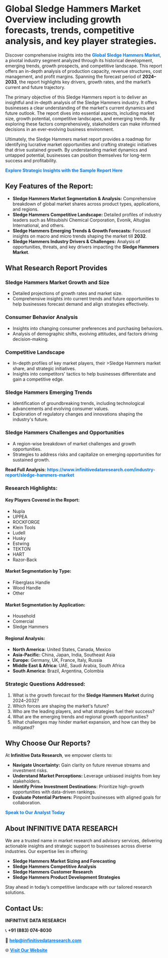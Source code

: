 <h1>Global Sledge Hammers Market Overview including growth forecasts, trends, competitive analysis, and key player strategies.</h1>
<p>
Discover comprehensive insights into the 
<a href="https://www.infinitivedataresearch.com/industry-report/sledge-hammers-market" rel="dofollow" style="color: #007BFF; text-decoration: none;"><strong>Global Sledge Hammers Market</strong></a>, a pivotal industry segment analyzed through its historical development, emerging trends, growth prospects, and competitive landscape. This report offers an in-depth analysis of production capacity, revenue structures, cost management, and profit margins. Spanning the forecast period of <strong>2024–2033</strong>, the report highlights key drivers, growth rates, and the market’s current and future trajectory.
</p>
<p>
The primary objective of this Sledge Hammers report is to deliver an insightful and in-depth analysis of the Sledge Hammers industry. It offers businesses a clear understanding of the market's current dynamics and future outlook. The report dives into essential aspects, including market size, growth potential, competitive landscapes, and emerging trends. By exploring these factors comprehensively, stakeholders can make informed decisions in an ever-evolving business environment.
</p>
<p>
Ultimately, the Sledge Hammers market report provides a roadmap for identifying lucrative market opportunities and crafting strategic initiatives that drive sustained growth. By understanding market dynamics and untapped potential, businesses can position themselves for long-term success and profitability.
</p>
<p>
<a href="https://www.infinitivedataresearch.com/request-sample/reportId=112231" style="color: #007BFF; text-decoration: none;"><strong>Explore Strategic Insights with the Sample Report Here</strong></a>
</p>

<h2>Key Features of the Report:</h2>
<ul>
<li><strong>Sledge Hammers Market Segmentation & Analysis:</strong> Comprehensive breakdown of global market shares across product types, applications, and regions.</li>
<li><strong>Sledge Hammers Competitive Landscape:</strong> Detailed profiles of industry leaders such as Mitsubishi Chemical Corporation, Evonik, Altuglas International, and others.</li>
<li><strong>Sledge Hammers Emerging Trends & Growth Forecasts:</strong> Focused insights on macro and micro trends shaping the market till <strong>2032</strong>.</li>
<li><strong>Sledge Hammers Industry Drivers & Challenges:</strong> Analysis of opportunities, threats, and key drivers impacting the <strong>Sledge Hammers Market</strong>.</li>
</ul>

<h2>What Research Report Provides</h2>
<h3>Sledge Hammers Market Growth and Size</h3>
<ul>
<li>Detailed projections of growth rates and market size.</li>
<li>Comprehensive insights into current trends and future opportunities to help businesses forecast demand and align strategies effectively.</li>
</ul>

<h3>Consumer Behavior Analysis</h3>
<ul>
<li>Insights into changing consumer preferences and purchasing behaviors.</li>
<li>Analysis of demographic shifts, evolving attitudes, and factors driving decision-making.</li>
</ul>

<h3>Competitive Landscape</h3>
<ul>
<li>In-depth profiles of key market players, their >Sledge Hammers market share, and strategic initiatives.</li>
<li>Insights into competitors' tactics to help businesses differentiate and gain a competitive edge.</li>
</ul>

<h3>Sledge Hammers Emerging Trends</h3>
<ul>
<li>Identification of groundbreaking trends, including technological advancements and evolving consumer values.</li>
<li>Exploration of regulatory changes and innovations shaping the industry's future.</li>
</ul>

<h3>Sledge Hammers Challenges and Opportunities</h3>
<ul>
<li>A region-wise breakdown of market challenges and growth opportunities.</li>
<li>Strategies to address risks and capitalize on emerging opportunities for sustained growth.</li>
</ul>
<p><strong>Read Full Analysis:</strong> <a href="https://www.infinitivedataresearch.com/industry-report/sledge-hammers-market" rel="dofollow" style="color: #007BFF; text-decoration: none;"><strong>https://www.infinitivedataresearch.com/industry-report/sledge-hammers-market</strong></a></p>
<h3>Research Highlights:</h3>
<h4>Key Players Covered in the Report:</h4>
<ul><li>Nupla</li><li>UPPEA</li><li>ROCKFORGE</li><li>Klein Tools</li><li>Ludell</li><li>Husky</li><li>Estwing</li><li>TEKTON</li><li>HART</li><li>Razor-Back</li></ul>
<h4>Market Segmentation by Type:</h4>
<ul><li>Fiberglass Handle</li><li>Wood Handle</li><li>Other</li></ul>
<h4>Market Segmentation by Application:</h4>
<ul><li>Household</li><li>Comercial</li><li>Sledge Hammers</li></ul>

<h4>Regional Analysis:</h4>
<ul>
<li><strong>North America:</strong> United States, Canada, Mexico</li>
<li><strong>Asia-Pacific:</strong> China, Japan, India, Southeast Asia</li>
<li><strong>Europe:</strong> Germany, UK, France, Italy, Russia</li>
<li><strong>Middle East & Africa:</strong> UAE, Saudi Arabia, South Africa</li>
<li><strong>South America:</strong> Brazil, Argentina, Colombia</li>
</ul>

<h3>Strategic Questions Addressed:</h3>
<ol>
<li>What is the growth forecast for the <strong>Sledge Hammers Market</strong> during 2024–2032?</li>
<li>Which forces are shaping the market's future?</li>
<li>Who are the leading players, and what strategies fuel their success?</li>
<li>What are the emerging trends and regional growth opportunities?</li>
<li>What challenges may hinder market expansion, and how can they be mitigated?</li>
</ol>

<h2>Why Choose Our Reports?</h2>
<p>At <strong>Infinitive Data Research</strong>, we empower clients to:</p>
<ul>
<li><strong>Navigate Uncertainty:</strong> Gain clarity on future revenue streams and investment risks.</li>
<li><strong>Understand Market Perceptions:</strong> Leverage unbiased insights from key stakeholders.</li>
<li><strong>Identify Prime Investment Destinations:</strong> Prioritize high-growth opportunities with data-driven rankings.</li>
<li><strong>Evaluate Potential Partners:</strong> Pinpoint businesses with aligned goals for collaboration.</li>
</ul>
<p><a href="https://www.infinitivedataresearch.com/industry-report/sledge-hammers-market" rel="dofollow" style="color: #007BFF; text-decoration: none;"><strong>Speak to Our Analyst Today</strong></a></p>

<h2>About INFINITIVE DATA RESEARCH</h2>
<p>We are a trusted name in market research and advisory services, delivering actionable insights and strategic support to businesses across diverse industries. Our expertise lies in offering:</p>
<ul>
<li><strong>Sledge Hammers Market Sizing and Forecasting</strong></li>
<li><strong>Sledge Hammers Competitive Analysis</strong></li>
<li><strong>Sledge Hammers Customer Research</strong></li>
<li><strong>Sledge Hammers Product Development Strategies</strong></li>
</ul>
<p>Stay ahead in today’s competitive landscape with our tailored research solutions.</p>

<h2>Contact Us:</h2>
<p><strong>INFINITIVE DATA RESEARCH</strong></p>
<p>📞 <strong>+91 (883) 074-8030</strong></p>
<p>📧 <strong><a href="mailto:help@infinitivedataresearch.com" style="color: #007BFF;">help@infinitivedataresearch.com</a></strong></p>
<p>🌐 <strong><a href="https://www.infinitivedataresearch.com" rel="dofollow" style="color: #007BFF;">Visit Our Website</a></strong></p>